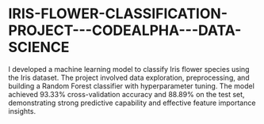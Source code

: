 # IRIS-FLOWER-CLASSIFICATION-PROJECT---CODEALPHA---DATA-SCIENCE
I developed a machine learning model to classify Iris flower species using the Iris dataset. The project involved data exploration, preprocessing, and building a Random Forest classifier with hyperparameter tuning. The model achieved 93.33% cross-validation accuracy and 88.89% on the test set, demonstrating strong predictive capability and effective feature importance insights.
